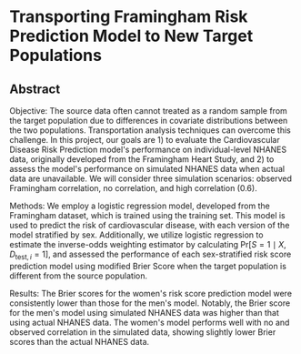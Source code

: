 # Transporting Framingham Risk Prediction Model to New Target Populations

## Abstract

Objective: The source data often cannot treated as a random sample from the target population due to differences in covariate distributions between the two populations. Transportation analysis techniques can overcome this challenge. In this project, our goals are 1) to evaluate the Cardiovascular Disease Risk Prediction model's performance on individual-level NHANES data, originally developed from the Framingham Heart Study, and 2) to assess the model's performance on simulated NHANES data when actual data are unavailable. We will consider three simulation scenarios: observed Framingham correlation, no correlation, and high correlation (0.6).
   
   Methods: We employ a logistic regression model, developed from the Framingham dataset, which is trained using the training set. This model is used to predict the risk of cardiovascular disease, with each version of the model stratified by sex. Additionally, we utilize logistic regression to estimate the inverse-odds weighting estimator by calculating $\text{Pr}[S=1 \mid X, D_{\text{test},i}=1]$, and assessed the performance of each sex-stratified risk score prediction model using modified Brier Score when the target population is different from the source population.

  Results: The Brier scores for the women's risk score prediction model were consistently lower than those for the men's model. Notably, the Brier score for the men's model using simulated NHANES data was higher than that using actual NHANES data. The women's model performs well with no and observed correlation in the simulated data, showing slightly lower Brier scores than the actual NHANES data. 



